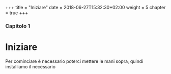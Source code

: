 +++
title = "Iniziare"
date = 2018-06-27T15:32:30+02:00
weight = 5
chapter = true
+++

### Capitolo 1

# Iniziare

Per cominciare è necessario poterci mettere le mani sopra, quindi installiamo il necessario